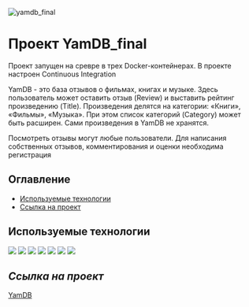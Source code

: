 ![yamdb_final](https://github.com/palashnenkoff/yamdb_final/actions/workflows/yamdb_workflow.yml/badge.svg)
# **Проект YamDB_final**

Проект запущен на сревре в трех Docker-контейнерах. В проекте настроен Continuous Integration

YamDB - это база отзывов о фильмах, книгах и музыке. Здесь пользователь может оставить отзыв (Review) и выставить рейтинг произведению (Title). Произведения делятся на категории: «Книги», «Фильмы», «Музыка». При этом список категорий (Category) может быть расширен. Сами произведения в YamDB не хранятся.

Посмотреть отзывы могут любые пользователи. Для написания собственных отзывов, комментирования и оценки необходима регистрация

## **Оглавление**
* [Используемые технологии](https://github.com/Palashnenkoff/infra_sp2/blob/master/README.md#%D0%B7%D0%B0%D0%BF%D1%83%D1%81%D0%BA-%D0%BF%D1%80%D0%B8%D0%BB%D0%BE%D0%B6%D0%B5%D0%BD%D0%B8%D1%8F)
* [Ссылка на проект](https://github.com/Palashnenkoff/yamdb_final#%D1%81%D1%81%D1%8B%D0%BB%D0%BA%D0%B0-%D0%BD%D0%B0-%D0%BF%D1%80%D0%BE%D0%B5%D0%BA%D1%82)


## **Используемые технологии**

![](https://img.shields.io/badge/Python-3776AB?style=for-the-badge&logo=python&logoColor=white)
![](https://img.shields.io/badge/Django-092E20?style=for-the-badge&logo=django&logoColor=green)
![](https://img.shields.io/badge/PostgreSQL-316192?style=for-the-badge&logo=postgresql&logoColor=white)
![](https://img.shields.io/badge/DJANGO-REST-ff1709?style=for-the-badge&logo=django&logoColor=white&color=ff1709&labelColor=gray)
![](https://img.shields.io/badge/JWT-000000?style=for-the-badge&logo=JSON%20web%20tokens&logoColor=white)
![](https://img.shields.io/badge/Nginx-009639?style=for-the-badge&logo=nginx&logoColor=white)
![](https://img.shields.io/badge/Docker-2CA5E0?style=for-the-badge&logo=docker&logoColor=white)

## ***Ссылка на проект***
[YamDB](http://178.154.194.236/redoc/)
